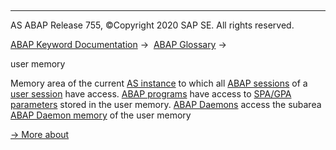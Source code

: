   

* * *

AS ABAP Release 755, ©Copyright 2020 SAP SE. All rights reserved.

[ABAP Keyword Documentation](javascript:call_link\('abenabap.htm'\)) →  [ABAP Glossary](javascript:call_link\('abenabap_glossary.htm'\)) → 

user memory

Memory area of the current [AS instance](javascript:call_link\('abenapplication_server_glosry.htm'\) "Glossary Entry") to which all [ABAP sessions](javascript:call_link\('abenabap_session_glosry.htm'\) "Glossary Entry") of a [user session](javascript:call_link\('abenuser_session_glosry.htm'\) "Glossary Entry") have access. [ABAP programs](javascript:call_link\('abenabap_program_glosry.htm'\) "Glossary Entry") have access to [SPA/GPA parameters](javascript:call_link\('abenspa_gpa_parameter_glosry.htm'\) "Glossary Entry") stored in the user memory. [ABAP Daemons](javascript:call_link\('abenabap_daemon_glosry.htm'\) "Glossary Entry") access the subarea [ABAP Daemon memory](javascript:call_link\('abenabap_daemon_memory_glosry.htm'\) "Glossary Entry") of the user memory

[→ More about](javascript:call_link\('abenmemory_organization.htm'\))